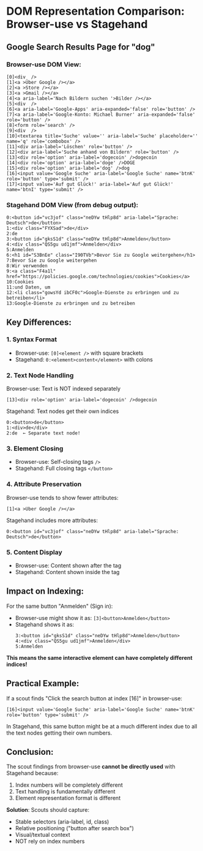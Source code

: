 # DOM Representation Comparison: Browser-use vs Stagehand

## Google Search Results Page for "dog"

### Browser-use DOM View:
```
[0]<div  />
[1]<a >Über Google /></a>
[2]<a >Store /></a>
[3]<a >Gmail /></a>
[4]<a aria-label='Nach Bildern suchen '>Bilder /></a>
[5]<div  />
[6]<a aria-label='Google-Apps' aria-expanded='false' role='button' />
[7]<a aria-label='Google-Konto: Michael Burner' aria-expanded='false' role='button' />
[8]<form role='search' />
[9]<div  />
[10]<textarea title='Suche' value='' aria-label='Suche' placeholder='' name='q' role='combobox' />
[11]<div aria-label='Löschen' role='button' />
[12]<div aria-label='Suche anhand von Bildern' role='button' />
[13]<div role='option' aria-label='dogecoin' />dogecoin
[14]<div role='option' aria-label='doge' />DOGE
[15]<div role='option' aria-label='dog' />dog
[16]<input value='Google Suche' aria-label='Google Suche' name='btnK' role='button' type='submit' />
[17]<input value='Auf gut Glück!' aria-label='Auf gut Glück!' name='btnI' type='submit' />
```

### Stagehand DOM View (from debug output):
```
0:<button id="vc3jof" class="neDYw tHlp8d" aria-label="Sprache: ‪Deutsch‬">de</button>
1:<div class="FYXSad">de</div>
2:de
3:<button id="gksS1d" class="neDYw tHlp8d">Anmelden</button>
4:<div class="QS5gu ud1jmf">Anmelden</div>
5:Anmelden
6:<h1 id="S3BnEe" class="I90TVb">Bevor Sie zu Google weitergehen</h1>
7:Bevor Sie zu Google weitergehen
8:Wir verwenden
9:<a class="F4a1l" href="https://policies.google.com/technologies/cookies">Cookies</a>
10:Cookies
11:und Daten, um
12:<li class="gowsYd ibCF0c">Google-Dienste zu erbringen und zu betreiben</li>
13:Google-Dienste zu erbringen und zu betreiben
```

## Key Differences:

### 1. **Syntax Format**
- Browser-use: `[0]<element />` with square brackets
- Stagehand: `0:<element>content</element>` with colons

### 2. **Text Node Handling**
Browser-use: Text is NOT indexed separately
```
[13]<div role='option' aria-label='dogecoin' />dogecoin
```

Stagehand: Text nodes get their own indices
```
0:<button>de</button>
1:<div>de</div>
2:de  ← Separate text node!
```

### 3. **Element Closing**
- Browser-use: Self-closing tags `/>`
- Stagehand: Full closing tags `</button>`

### 4. **Attribute Preservation**
Browser-use tends to show fewer attributes:
```
[1]<a >Über Google /></a>
```

Stagehand includes more attributes:
```
0:<button id="vc3jof" class="neDYw tHlp8d" aria-label="Sprache: ‪Deutsch‬">de</button>
```

### 5. **Content Display**
- Browser-use: Content shown after the tag
- Stagehand: Content shown inside the tag

## Impact on Indexing:

For the same button "Anmelden" (Sign in):
- Browser-use might show it as: `[3]<button>Anmelden</button>`
- Stagehand shows it as:
  ```
  3:<button id="gksS1d" class="neDYw tHlp8d">Anmelden</button>
  4:<div class="QS5gu ud1jmf">Anmelden</div>
  5:Anmelden
  ```

**This means the same interactive element can have completely different indices!**

## Practical Example:

If a scout finds "Click the search button at index [16]" in browser-use:
```
[16]<input value='Google Suche' aria-label='Google Suche' name='btnK' role='button' type='submit' />
```

In Stagehand, this same button might be at a much different index due to all the text nodes getting their own numbers.

## Conclusion:

The scout findings from browser-use **cannot be directly used** with Stagehand because:
1. Index numbers will be completely different
2. Text handling is fundamentally different
3. Element representation format is different

**Solution**: Scouts should capture:
- Stable selectors (aria-label, id, class)
- Relative positioning ("button after search box")
- Visual/textual context
- NOT rely on index numbers
